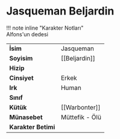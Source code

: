 # Jasqueman Beljardin  
  
  
!!! note inline "Karakter Notları"  
	Alfons'un dedesi  
  
  
<table><tr><td><b>İsim</b></td><td>Jasqueman</td></tr>  
<tr><td><b>Soyisim</b></td><td>[[Beljardin]]</td></tr>  
<tr><td><b>Hizip</b></td><td></td></tr>  
<tr><td><b>Cinsiyet</b></td><td>Erkek</td></tr>  
<tr><td><b>Irk</b></td><td>Human</td></tr>  
<tr><td><b>Sınıf</b></td><td></td></tr>  
<tr><td><b>Kütük</b></td><td>[[Warbonter]]</td></tr>  
<tr><td><b>Münasebet</b></td><td>Müttefik - Ölü</td></tr>  
<tr><td><b>Karakter Betimi</b></td><td></td></tr>  
</table>